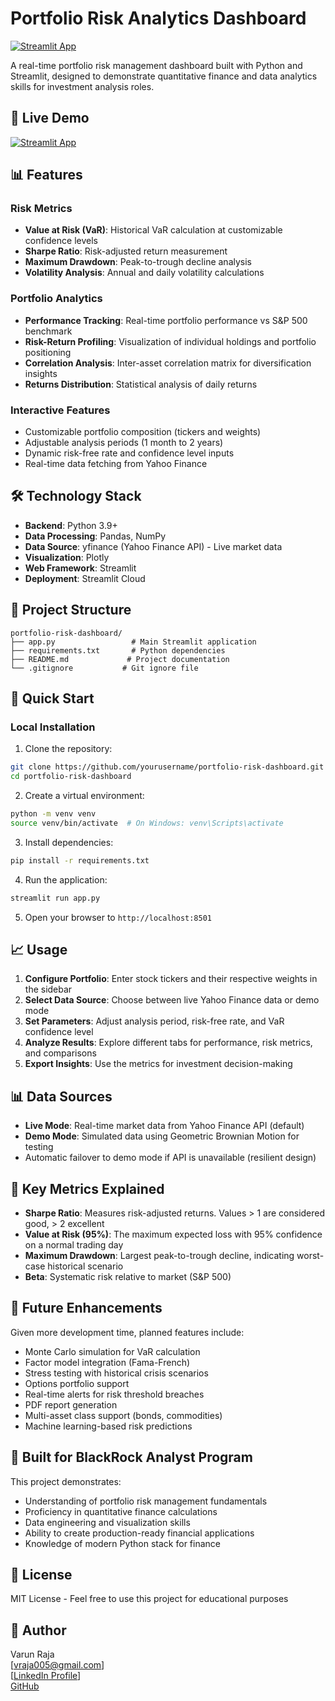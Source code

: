 # Portfolio Risk Analytics Dashboard

[![Streamlit App](https://static.streamlit.io/badges/streamlit_badge_black_white.svg)](https://portfolio-risk-dashboard.streamlit.app)

A real-time portfolio risk management dashboard built with Python and Streamlit, designed to demonstrate quantitative finance and data analytics skills for investment analysis roles.

## 🚀 Live Demo

[![Streamlit App](https://static.streamlit.io/badges/streamlit_badge_black_white.svg)](https://portfolio-risk-dashboard-w7fsqsbyfp8rwtqrtdfaw2.streamlit.app)

## 📊 Features

### Risk Metrics
- **Value at Risk (VaR)**: Historical VaR calculation at customizable confidence levels
- **Sharpe Ratio**: Risk-adjusted return measurement
- **Maximum Drawdown**: Peak-to-trough decline analysis
- **Volatility Analysis**: Annual and daily volatility calculations

### Portfolio Analytics
- **Performance Tracking**: Real-time portfolio performance vs S&P 500 benchmark
- **Risk-Return Profiling**: Visualization of individual holdings and portfolio positioning
- **Correlation Analysis**: Inter-asset correlation matrix for diversification insights
- **Returns Distribution**: Statistical analysis of daily returns

### Interactive Features
- Customizable portfolio composition (tickers and weights)
- Adjustable analysis periods (1 month to 2 years)
- Dynamic risk-free rate and confidence level inputs
- Real-time data fetching from Yahoo Finance

## 🛠️ Technology Stack

- **Backend**: Python 3.9+
- **Data Processing**: Pandas, NumPy
- **Data Source**: yfinance (Yahoo Finance API) - Live market data
- **Visualization**: Plotly
- **Web Framework**: Streamlit
- **Deployment**: Streamlit Cloud

## 📁 Project Structure

```
portfolio-risk-dashboard/
├── app.py                 # Main Streamlit application
├── requirements.txt       # Python dependencies
├── README.md             # Project documentation
└── .gitignore           # Git ignore file
```

## 🚀 Quick Start

### Local Installation

1. Clone the repository:
```bash
git clone https://github.com/yourusername/portfolio-risk-dashboard.git
cd portfolio-risk-dashboard
```

2. Create a virtual environment:
```bash
python -m venv venv
source venv/bin/activate  # On Windows: venv\Scripts\activate
```

3. Install dependencies:
```bash
pip install -r requirements.txt
```

4. Run the application:
```bash
streamlit run app.py
```

5. Open your browser to `http://localhost:8501`

## 📈 Usage

1. **Configure Portfolio**: Enter stock tickers and their respective weights in the sidebar
2. **Select Data Source**: Choose between live Yahoo Finance data or demo mode
3. **Set Parameters**: Adjust analysis period, risk-free rate, and VaR confidence level
4. **Analyze Results**: Explore different tabs for performance, risk metrics, and comparisons
5. **Export Insights**: Use the metrics for investment decision-making

## 📊 Data Sources

- **Live Mode**: Real-time market data from Yahoo Finance API (default)
- **Demo Mode**: Simulated data using Geometric Brownian Motion for testing
- Automatic failover to demo mode if API is unavailable (resilient design)

## 🎯 Key Metrics Explained

- **Sharpe Ratio**: Measures risk-adjusted returns. Values > 1 are considered good, > 2 excellent
- **Value at Risk (95%)**: The maximum expected loss with 95% confidence on a normal trading day
- **Maximum Drawdown**: Largest peak-to-trough decline, indicating worst-case historical scenario
- **Beta**: Systematic risk relative to market (S&P 500)

## 🔄 Future Enhancements

Given more development time, planned features include:
- Monte Carlo simulation for VaR calculation
- Factor model integration (Fama-French)
- Stress testing with historical crisis scenarios
- Options portfolio support
- Real-time alerts for risk threshold breaches
- PDF report generation
- Multi-asset class support (bonds, commodities)
- Machine learning-based risk predictions

## 🏢 Built for BlackRock Analyst Program

This project demonstrates:
- Understanding of portfolio risk management fundamentals
- Proficiency in quantitative finance calculations
- Data engineering and visualization skills
- Ability to create production-ready financial applications
- Knowledge of modern Python stack for finance

## 📝 License

MIT License - Feel free to use this project for educational purposes

## 👤 Author

Varun Raja  
[vraja005@gmail.com]  
[[LinkedIn Profile](https://www.linkedin.com/in/vinay-raja-5aaa0b24b/)]  
[GitHub](https://github.com/vraja05)
